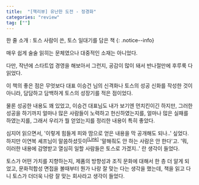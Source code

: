 ```yaml
---
title:  "[책리뷰] 유난한 도전 - 정경화"
categories: "review"
tag: [""]
---
```


한 줄 소개 : 토스 사람이 쓴, 토스 일대기를 담은 책
{: .notice--info}

매우 쉽게 술술 읽히는 문체였으나 대중적인 소재는 아니었다.

다만, 작년에 스타트업 경영을 해보아서 그런지, 공감이 많이 돼서 반나절만에 후루룩 다 읽었다.


이 책의 좋은 점은 무엇보다 대표 이승건 님의 신격화나 토스의 성공 신화를 작성한 것이 아니라, 담담하고 담백하게 토스의 성장기를 적은 점이었다.

물론 성공한 내용도 꽤 있었고, 이승건 대표님도 내가 보기엔 먼치킨이긴 하지만, 그러한 성공을 하기까지 얼마나 많은 사람들이 노력하고 헌신하였는지를, 얼마나 많은 실패를 하였는지를, 그래서 우리가 뭘 얻었는지를 정리한 내용이 특히 좋았다.

심지어 읽으면서, '이렇게 힘들게 피와 땀으로 얻은 내용을 막 공개해도 되나..' 싶었다. 하지만 이연복 셰프님이 말씀하셨듯이<sup>[[Link]](http://file3.instiz.net/data/file3/2020/01/21/d/1/8/d189994fdb156097fb147351cf58b9e0.jpg)</sup> '말해줘도 안 하는 사람은 안 한다'고. '뭐, 이러한 내용에 감명받고 열심히 일할 사람들은 토스로 가겠지..' 란 생각이 들었다.

토스가 어떤 가치를 지향하는지, 제품의 방향성과 조직 문화에 대해서 한 층 더 알게 되었고, 문화적합성 면접을 볼때부터 뭔가 나랑 잘 맞는 다는 생각을 했는데, 책을 읽고 다니 토스가 더더욱 나랑 잘 맞는 회사라고 생각이 들었다.